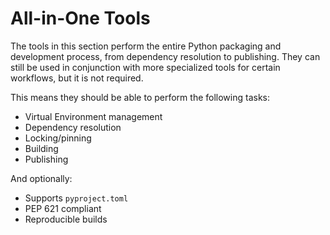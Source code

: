 # All-in-One Tools

The tools in this section perform the entire Python packaging and development process, from dependency resolution to publishing. They can still be used in conjunction with more specialized tools for certain workflows, but it is not required.

This means they should be able to perform the following tasks:

- Virtual Environment management
- Dependency resolution
- Locking/pinning
- Building
- Publishing

And optionally:

- Supports `pyproject.toml`
- PEP 621 compliant
- Reproducible builds
